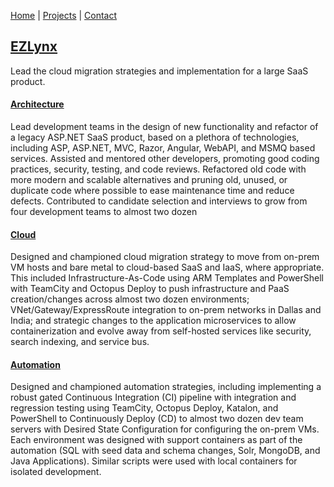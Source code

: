 ﻿[Home](/) | [Projects](/projects) | [Contact](/contact)

## <a href="https://www.ezlynx.com/" target="_blank">EZLynx</a> 
Lead the cloud migration strategies and implementation for a large SaaS product.

#### [Architecture](/architecture)
Lead development teams in the design of new functionality and refactor of a legacy ASP.NET SaaS product, based on a plethora of technologies, including ASP, ASP.NET, MVC, Razor, Angular, WebAPI, and MSMQ based services.  Assisted and mentored other developers, promoting good coding practices, security, testing, and code reviews.  Refactored old code with more modern and scalable alternatives and pruning old, unused, or duplicate code where possible to ease maintenance time and reduce defects. Contributed to candidate selection and interviews to grow from four development teams to almost two dozen

#### [Cloud](/cloud)
Designed and championed cloud migration strategy to move from on-prem VM hosts and bare metal to cloud-based SaaS and IaaS, where appropriate. This included Infrastructure-As-Code using ARM Templates and PowerShell with TeamCity and Octopus Deploy to push infrastructure and PaaS creation/changes across almost two dozen environments; VNet/Gateway/ExpressRoute integration to on-prem networks in Dallas and India; and strategic changes to the application microservices to allow containerization and evolve away from self-hosted services like security, search indexing, and service bus.

#### [Automation](/automation)
Designed and championed automation strategies, including implementing a robust gated Continuous Integration (CI) pipeline with integration and regression testing using TeamCity, Octopus Deploy, Katalon, and PowerShell to Continuously Deploy (CD) to almost two dozen dev team servers with Desired State Configuration for configuring the on-prem VMs. Each environment was designed with support containers as part of the automation (SQL with seed data and schema changes, Solr, MongoDB, and Java Applications).  Similar scripts were used with local containers for isolated development.
